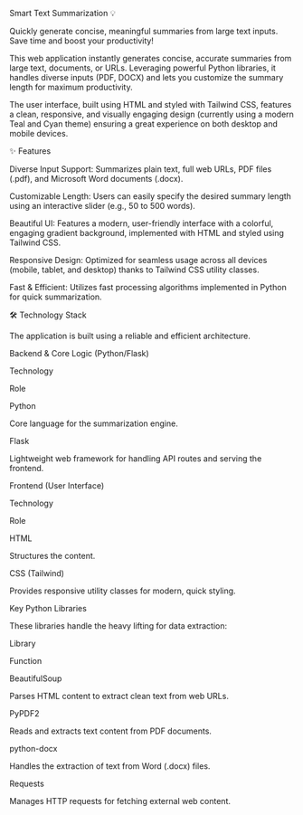 Smart Text Summarization 💡

Quickly generate concise, meaningful summaries from large text inputs. Save time and boost your productivity!

This web application instantly generates concise, accurate summaries from large text, documents, or URLs. Leveraging powerful Python libraries, it handles diverse inputs (PDF, DOCX) and lets you customize the summary length for maximum productivity.

The user interface, built using HTML and styled with Tailwind CSS, features a clean, responsive, and visually engaging design (currently using a modern Teal and Cyan theme) ensuring a great experience on both desktop and mobile devices.

✨ Features

Diverse Input Support: Summarizes plain text, full web URLs, PDF files (.pdf), and Microsoft Word documents (.docx).

Customizable Length: Users can easily specify the desired summary length using an interactive slider (e.g., 50 to 500 words).

Beautiful UI: Features a modern, user-friendly interface with a colorful, engaging gradient background, implemented with HTML and styled using Tailwind CSS.

Responsive Design: Optimized for seamless usage across all devices (mobile, tablet, and desktop) thanks to Tailwind CSS utility classes.

Fast & Efficient: Utilizes fast processing algorithms implemented in Python for quick summarization.

🛠️ Technology Stack

The application is built using a reliable and efficient architecture.

Backend & Core Logic (Python/Flask)

Technology

Role

Python

Core language for the summarization engine.

Flask

Lightweight web framework for handling API routes and serving the frontend.

Frontend (User Interface)

Technology

Role

HTML

Structures the content.

CSS (Tailwind)

Provides responsive utility classes for modern, quick styling.

Key Python Libraries

These libraries handle the heavy lifting for data extraction:

Library

Function

BeautifulSoup

Parses HTML content to extract clean text from web URLs.

PyPDF2

Reads and extracts text content from PDF documents.

python-docx

Handles the extraction of text from Word (.docx) files.

Requests

Manages HTTP requests for fetching external web content.



